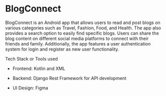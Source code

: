 # BlogConnect

BlogConnect is an Android app that allows users to read and post blogs on various categories such as Travel, Fashion, Food, and Health. The app also provides a search option to easily find specific blogs. Users can share the blog content on different social media platforms to connect with their friends and family. Additionally, the app features a user authentication system for login and register as new user functionality.

Tech Stack or Tools used
- Frontend: Kotlin and XML
* Backend: Django Rest Framework for API development
- UI Design: Figma
